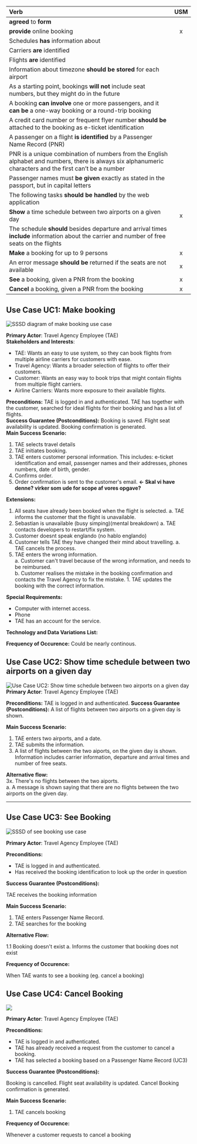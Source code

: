 #

| Verb                                                                                                                                                      | USM |
| :-------------------------------------------------------------------------------------------------------------------------------------------------------- | :-: |
| **agreed** to **form**                                                                                                                                    |     |
| **provide** online booking                                                                                                                                |  x  |
| Schedules **has** information about                                                                                                                       |     |
| Carriers **are** identified                                                                                                                               |     |
| Flights **are** identified                                                                                                                                |     |
| Information about timezone **should be stored** for each airport                                                                                          |     |
| As a starting point, bookings **will not** include seat numbers, but they might do in the future                                                          |     |
| A booking **can involve** one or more passengers, and it **can be** a one-way booking or a round-trip booking                                             |     |
| A credit card number or frequent flyer number **should be** attached to the booking as e-ticket identification                                            |     |
| A passenger on a flight **is identified** by a Passenger Name Record (PNR)                                                                                |     |
| PNR is a unique combination of numbers from the English alphabet and numbers, there is always six alphanumeric characters and the first can’t be a number |     |
| Passenger names must **be given** exactly as stated in the passport, but in capital letters                                                               |     |
| The following tasks **should be handled** by the web application                                                                                          |     |
| **Show** a time schedule between two airports on a given day                                                                                              |  x  |
| The schedule **should** besides departure and arrival times **include** information about the carrier and number of free seats on the flights             |     |
| **Make** a booking for up to 9 persons                                                                                                                    |  x  |
| An error message **should be** returned if the seats are not available                                                                                    |  x  |
| **See** a booking, given a PNR from the booking                                                                                                           |  x  |
| **Cancel** a booking, given a PNR from the booking                                                                                                        |  x  |

## Use Case UC1: Make booking

![SSSD diagram of make booking use case](uml/images/sssd_make_booking.png)

**Primary Actor**: Travel Agency Employee (TAE)  
**Stakeholders and Interests**:

-   TAE: Wants an easy to use system, so they can book flights from multiple airline carriers for customers with ease.
-   Travel Agency: Wants a broader selection of flights to offer their customers.
-   Customer: Wants an easy way to book trips that might contain flights from multiple flight carriers.
-   Airline Carriers: Wants more exposure to their available flights.

**Preconditions:** TAE is logged in and authenticated. TAE has together with the customer, searched for ideal flights for their booking and has a list of flights.  
**Success Guarantee (Postconditions):** Booking is saved. Flight seat availability is updated. Booking confirmation is generated.  
**Main Success Scenario:**

1. TAE selects travel details
2. TAE initiates booking.
3. TAE enters customer personal information. This includes: e-ticket identification and email, passenger names and their addresses, phones numbers, date of birth, gender.
4. Confirms order.
5. Order confirmation is sent to the customer's email. **<- Skal vi have denne? virker som ude for scope af vores opgave?**

**Extensions:**

1. All seats have already been booked when the flight is selected.
   a. TAE informs the customer that the flight is unavailable.
2. Sebastian is unavailable (busy simping)(mental breakdown)
   a. TAE contacts developers to restart/fix system.
3. Customer doesnt speak englando (no hablo englando)
4. Customer tells TAE they have changed their mind about travelling.
   a. TAE cancels the process.
5. TAE enters the wrong information.  
   a. Customer can't travel because of the wrong information, and needs to be reimbursed.  
   b. Customer realises the mistake in the booking confirmation and contacts the Travel Agency to fix the mistake. 1. TAE updates the booking with the correct information.

**Special Requirements:**

-   Computer with internet access.
-   Phone
-   TAE has an account for the service.

**Technology and Data Variations List:**

**Frequency of Occurence:** Could be nearly continous.

## Use Case UC2: Show time schedule between two airports on a given day

![Use Case UC2: Show time schedule between two airports on a given day](uml/images/SSSD_show_time_schedule.png)
**Primary Actor**: Travel Agency Employee (TAE)

**Preconditions:** TAE is logged in and authenticated.
**Success Guarantee (Postconditions):** A list of flights between two airports on a given day is shown.

**Main Success Scenario:**

1. TAE enters two airports, and a date.
2. TAE submits the information.
3. A list of flights between the two aiports, on the given day is shown. Information includes carrier information, departure and arrival times and number of free seats.

**Alternative flow:**  
3x. There's no flights between the two aiports.  
 a. A message is shown saying that there are no flights between the two airports on the given day.

---

## Use Case UC3: See Booking

![SSSD of see booking use case](uml/images/sssd_see_booking.png)

**Primary Actor**: Travel Agency Employee (TAE)

**Preconditions:**

-   TAE is logged in and authenticated.
-   Has received the booking identification to look up the order in question

**Success Guarantee (Postconditions):**

TAE receives the booking information

**Main Success Scenario:**

1. TAE enters Passenger Name Record.
2. TAE searches for the booking

**Alternative Flow:**

1.1 Booking doesn't exist
a. Informs the customer that booking does not exist

**Frequency of Occurence:**

When TAE wants to see a booking (eg. cancel a booking)

## Use Case UC4: Cancel Booking

![](./uml/images/sssd_cancel_booking.png)

**Primary Actor**: Travel Agency Employee (TAE)

**Preconditions:**

-   TAE is logged in and authenticated.
-   TAE has already received a request from the customer to cancel a booking.
-   TAE has selected a booking based on a Passenger Name Record (UC3)

**Success Guarantee (Postconditions):**

Booking is cancelled. Flight seat availability is updated. Cancel Booking confirmation is generated.

**Main Success Scenario:**

1. TAE cancels booking

**Frequency of Occurence:**

Whenever a customer requests to cancel a booking
